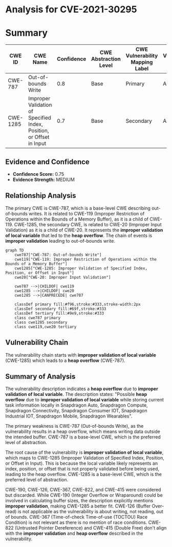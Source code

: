 # Analysis for CVE-2021-30295

# Summary
| CWE ID | CWE Name | Confidence | CWE Abstraction Level | CWE Vulnerability Mapping Label | CWE-Vulnerability Mapping Notes |
|---|---|---|---|---|---|
| CWE-787 | Out-of-bounds Write | 0.8 | Base | Primary | Allowed |
| CWE-1285 | Improper Validation of Specified Index, Position, or Offset in Input | 0.7 | Base | Secondary | Allowed |

## Evidence and Confidence

*   **Confidence Score:** 0.75
*   **Evidence Strength:** MEDIUM

## Relationship Analysis
The primary CWE is CWE-787, which is a base-level CWE describing out-of-bounds writes. It is related to CWE-119 (Improper Restriction of Operations within the Bounds of a Memory Buffer), as it is a child of CWE-119. CWE-1285, the secondary CWE, is related to CWE-20 (Improper Input Validation) as it is a child of CWE-20. It represents the **improper validation of local variable** that led to the **heap overflow**. The chain of events is **improper validation** leading to out-of-bounds write.

```mermaid
graph TD
    cwe787["CWE-787: Out-of-bounds Write"]
    cwe119["CWE-119: Improper Restriction of Operations within the Bounds of a Memory Buffer"]
    cwe1285["CWE-1285: Improper Validation of Specified Index, Position, or Offset in Input"]
    cwe20["CWE-20: Improper Input Validation"]

    cwe787 -->|CHILDOF| cwe119
    cwe1285 -->|CHILDOF| cwe20
    cwe1285 -->|CANPRECEDE| cwe787

    classDef primary fill:#f96,stroke:#333,stroke-width:2px
    classDef secondary fill:#69f,stroke:#333
    classDef tertiary fill:#9e9,stroke:#333
    class cwe787 primary
    class cwe1285 secondary
    class cwe119,cwe20 tertiary
```

## Vulnerability Chain
The vulnerability chain starts with **improper validation of local variable** (CWE-1285) which leads to a **heap overflow** (CWE-787).

## Summary of Analysis
The vulnerability description indicates a **heap overflow** due to **improper validation of local variable**.
The description states: "Possible **heap overflow** due to **improper validation of local variable** while storing current task information locally in Snapdragon Auto, Snapdragon Compute, Snapdragon Connectivity, Snapdragon Consumer IOT, Snapdragon Industrial IOT, Snapdragon Mobile, Snapdragon Wearables".

The primary weakness is CWE-787 (Out-of-bounds Write), as the vulnerability results in a heap overflow, which means writing data outside the intended buffer. CWE-787 is a base-level CWE, which is the preferred level of abstraction.

The root cause of the vulnerability is **improper validation of local variable**, which maps to CWE-1285 (Improper Validation of Specified Index, Position, or Offset in Input). This is because the local variable likely represents an index, position, or offset that is not properly validated before being used, leading to the heap overflow. CWE-1285 is a base-level CWE, which is the preferred level of abstraction.

CWE-190, CWE-126, CWE-367, CWE-822, and CWE-415 were considered but discarded. While CWE-190 (Integer Overflow or Wraparound) could be involved in calculating buffer sizes, the description explicitly mentions **improper validation**, making CWE-1285 a better fit. CWE-126 (Buffer Over-read) is not applicable as the vulnerability is about writing, not reading, out of bounds. CWE-367 (Time-of-check Time-of-use (TOCTOU) Race Condition) is not relevant as there is no mention of race conditions. CWE-822 (Untrusted Pointer Dereference) and CWE-415 (Double Free) don't align with the **improper validation** and **heap overflow** described in the vulnerability.